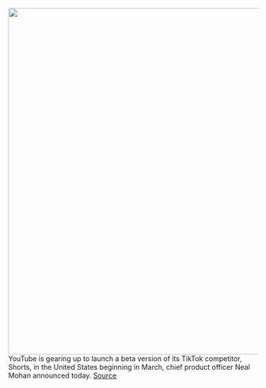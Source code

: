 <img src='https://cdn.vox-cdn.com/thumbor/htJnh7RoAinaLGCR5c9i09zqENc=/0x0:1220x813/1200x800/filters:focal(513x310:707x504)/cdn.vox-cdn.com/uploads/chorus_image/image/68829759/shorts_youtube.0.jpg' width='700px' /><br/>
YouTube is gearing up to launch a beta version of its TikTok competitor, Shorts, in the United States beginning in March, chief product officer Neal Mohan announced today.
<a href='https://www.theverge.com/2021/2/17/22286286/youtube-shorts-us-rollout-product-features-updates-chapters-monetization-neal-mohan'> Source <a/>